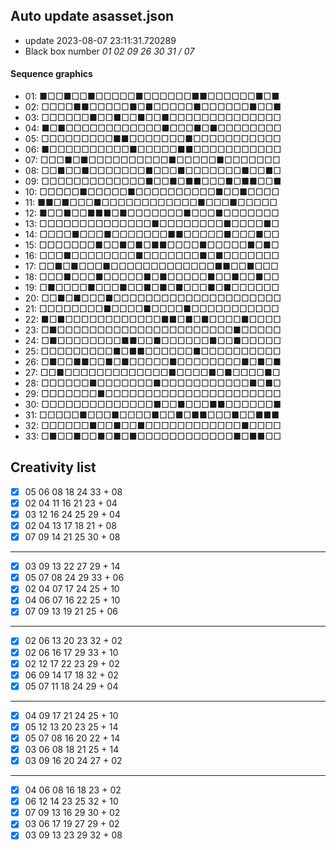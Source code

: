 ## Auto update asasset.json

* update 2023-08-07 23:11:31.720289
* Black box number _01 02 09 26 30 31 / 07_
#### Sequence graphics

* 01: ■□□■□□■□□□□□■□□□□□□■■□□□□□□■□■
* 02: □□□□■■□□□□□■□■□□□□□■□□□□□□■□□■
* 03: □□□□□□■□□■□□■□□■□□□□□□□□□□□□□□
* 04: ■□■□□□□□□□□□□□□■□□□■□■□□□□□□□□
* 05: □□□□□□□□□■■□□□□□□□■□□□□□□□□□□□
* 06: ■□□□□□□□□□□■□□□□□■■□□□□□□□□□□□
* 07: □□□■□■□□□□□□□□□□■□□□□□■□□□□□□□
* 08: □□■□□■□□□□□□□■□□□■□□□□□□□■□□■□
* 09: □□□□□□□□□□□□□■□□■□■■□□□■□■■□□■
* 10: □□□□□■□□□□□■□□□□□□□□□□■□□■□□□□
* 11: ■■□■□□□■□□□□□□□□□□□□■□□□■□□□□□
* 12: ■□□■□□■■■□■□□□□□□□■□□□■□□□□□□□
* 13: □□□□□□□□□□□□□□■□□□□□□□□■□□□□■□
* 14: □□□□■□□□■□□□□□□□■■□□□□□■□□□■□□
* 15: □□□□□□□■□□■□■□■■□□□□■□□□□□■□■□
* 16: □□□■□□□□□□□□■□□□□□□□■□■□□□□□□□
* 17: □□■□■□□□■□□□□□□□□□□□□□■■□□■□□□
* 18: □□□■□□□■□□□□□■□■□□□□□■□□■□□■□□
* 19: □■□□□□■□□□■□□■□■□■□□□■□■□□□□□□
* 20: □□■□■□□□■□□□□□□□□□□□□□□□□□□□□□
* 21: □□□□□□□□■□□□□■□□□□■□□□□□□□□□□□
* 22: ■□■□□□□□□□□□□□□■■□■□■□□□□■□□□□
* 23: □■□□□□□□□□□□□□□□□□□□□□□□■□□□□□
* 24: □■□□□□□□□□■■□□■□□□□□□■□□■□□□□□
* 25: □□□□□□□□□■□■■□□□□□□■□□□□□□□□□□
* 26: □■□□■■□□■□■□□□□□■□□□□□□□□■□■□■
* 27: □□■□□□□□□□□□□□□□■□□□□■□■□□□□■□
* 28: □□□□□□■□□□□□□□■□□□□□□□□□□□■□■□
* 29: □□□□□□□■□□□□□□□□□□□□□□□□□□□□□□
* 30: □□□□□□□□□□□□□□■□□■□□□■■□□□□□□■
* 31: □□□□□■□□□■□□□□■□□■□■■□□□■□□■■■
* 32: □□□□□□■□□■□□■□□□□□□□□□□□□■□□□□
* 33: □■□□■□□■□■□■□□□□□□□□□□□□■□■■□□
## Creativity list

- [x] 05 06 08 18 24 33 + 08
- [x] 02 04 11 16 21 23 + 04
- [x] 03 12 16 24 25 29 + 04
- [x] 02 04 13 17 18 21 + 08
- [x] 07 09 14 21 25 30 + 08
***
- [x] 03 09 13 22 27 29 + 14
- [x] 05 07 08 24 29 33 + 06
- [x] 02 04 07 17 24 25 + 10
- [x] 04 06 07 16 22 25 + 10
- [x] 07 09 13 19 21 25 + 06
***
- [x] 02 06 13 20 23 32 + 02
- [x] 02 06 16 17 29 33 + 10
- [x] 02 12 17 22 23 29 + 02
- [x] 06 09 14 17 18 32 + 02
- [x] 05 07 11 18 24 29 + 04
***
- [x] 04 09 17 21 24 25 + 10
- [x] 05 12 13 20 23 25 + 14
- [x] 05 07 08 16 20 22 + 14
- [x] 03 06 08 18 21 25 + 14
- [x] 03 09 16 20 24 27 + 02
***
- [x] 04 06 08 16 18 23 + 02
- [x] 06 12 14 23 25 32 + 10
- [x] 07 09 13 16 29 30 + 02
- [x] 03 06 17 19 27 29 + 02
- [x] 03 09 13 23 29 32 + 08
